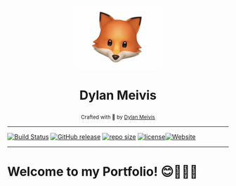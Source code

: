 <div align="center">
  <a href="https://dylanmeivis.com"><img src="https://raw.githubusercontent.com/DylanMeivis/Assets/master/gifs/IMG_2275.GIF" alt="Dylan Meivis" width="200"></a>
  <br>
  <h1>Dylan Meivis</h1>
  <sub>Crafted with 🔮 by
  <a href="https://github.com/dylanmeivis">Dylan Meivis</a>
	</sub>
</div>

---

[![Build Status](https://travis-ci.org/dylanmeivis/portfolio.svg?branch=master)](https://travis-ci.org/dylanmeivis/portfolio) [![GitHub release](https://img.shields.io/github/release/dylanmeivis/portfolio/all.svg)](https://github.com/dylanmeivis/portfolio/releases/latest) [![repo size](https://img.shields.io/github/repo-size/dylanmeivis/portfolio.svg)](https://github.com/dylanmeivis/portfolio/archive/master.zip) [![license](https://img.shields.io/github/license/dylanmeivis/portfolio.svg)](https://github.com/dylanmeivis/portfolio/blob/master/LICENSE)[![Website](https://img.shields.io/website-up-down-green-red/https/shields.io.svg?label=website)](https://dylanmeivis.github.io/portfolio)

---

# Welcome to my Portfolio! 😊👨🏽‍💻